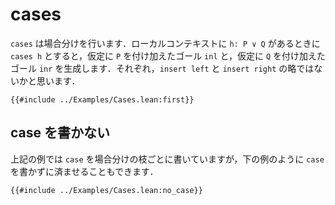 # cases

`cases` は場合分けを行います．ローカルコンテキストに `h: P ∨ Q` があるときに `cases h` とすると，仮定に `P` を付け加えたゴール `inl` と，仮定に `Q` を付け加えたゴール `inr` を生成します．それぞれ，`insert left` と `insert right` の略ではないかと思います．

```lean
{{#include ../Examples/Cases.lean:first}}
```

## case を書かない

上記の例では `case` を場合分けの枝ごとに書いていますが，下の例のように `case` を書かずに済ませることもできます．

```lean
{{#include ../Examples/Cases.lean:no_case}}
```
